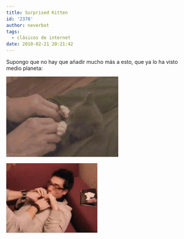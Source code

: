 ```yaml
---
title: Surprised Kitten
id: '2378'
author: neverbot
tags:
  - clásicos de internet
date: 2010-02-21 20:21:42
---
```


Supongo que no hay que añadir mucho más a esto, que ya lo ha visto medio planeta:

[![](./surprised-kitten/Surprised-kitten.gif "Surprised kitten")](./surprised-kitten/Surprised-kitten.gif)

[![](./surprised-kitten/004f8k3z.gif "Human kitten")](./surprised-kitten/004f8k3z.gif)